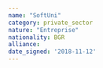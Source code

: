 ```yaml
---
name: "SoftUni"
category: private_sector
nature: "Entreprise"
nationality: BGR
alliance: 
date_signed: '2018-11-12'
---
```

    